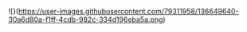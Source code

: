 ![}(https://user-images.githubusercontent.com/79311958/136649640-30a6d80a-f1ff-4cdb-982c-334d196eba5a.png)
